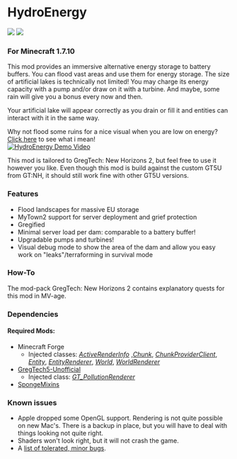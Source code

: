 # HydroEnergy

[![](https://jitpack.io/v/SinTh0r4s/HydroEnergy.svg)](https://jitpack.io/#SinTh0r4s/HydroEnergy)
[![](https://github.com/SinTh0r4s/HydroEnergy/actions/workflows/gradle.yml/badge.svg)](https://github.com/SinTh0r4s/HydroEnergy/actions/workflows/gradle.yml)

### For Minecraft 1.7.10

This mod provides an immersive alternative energy storage to battery buffers. You can flood vast areas and use them for energy storage. The size of artificial lakes is technically not limited! You may charge its energy capacity with a pump and/or draw on it with a turbine. And maybe, some rain will give you a bonus every now and then.

Your artificial lake will appear correctly as you drain or fill it and entities can interact with it in the same way.

Why not flood some ruins for a nice visual when you are low on energy? [Click here](https://www.youtube.com/watch?v=0zPsRyaXN_w) to see what i mean! \
[![HydroEnergy Demo Video](https://i.ibb.co/pZJgFFP/fake-video2.png)](https://www.youtube.com/watch?v=0zPsRyaXN_w)

This mod is tailored to GregTech: New Horizons 2, but feel free to use it however you like. Even though this mod is build against the custom GT5U from GT:NH, it should still work fine with other GT5U versions.

### Features
- Flood landscapes for massive EU storage
- MyTown2 support for server deployment and grief protection
- Gregified
- Minimal server load per dam: comparable to a battery buffer!
- Upgradable pumps and turbines!
- Visual debug mode to show the area of the dam and allow you easy work on "leaks"/terraforming in survival mode

### How-To

The mod-pack GregTech: New Horizons 2 contains explanatory quests for this mod in MV-age.

### Dependencies

#### Required Mods:

 - Minecraft Forge
    - Injected classes: [_ActiveRenderInfo_](https://github.com/SinTh0r4s/HydroEnergy/blob/master/src/main/java/com/sinthoras/hydroenergy/mixins/minecraft/ActiveRenderInfoMixin.java) ,[_Chunk_](https://github.com/SinTh0r4s/HydroEnergy/blob/master/src/main/java/com/sinthoras/hydroenergy/mixins/minecraft/ChunkMixin.java), [_ChunkProviderClient_](https://github.com/SinTh0r4s/HydroEnergy/blob/master/src/main/java/com/sinthoras/hydroenergy/mixins/minecraft/ChunkProviderClientMixin.java), [_Entity_](https://github.com/SinTh0r4s/HydroEnergy/blob/master/src/main/java/com/sinthoras/hydroenergy/mixins/minecraft/EntityMixin.java), [_EntityRenderer_](https://github.com/SinTh0r4s/HydroEnergy/blob/master/src/main/java/com/sinthoras/hydroenergy/mixins/minecraft/EntityRendererMixin.java), [_World_](https://github.com/SinTh0r4s/HydroEnergy/blob/master/src/main/java/com/sinthoras/hydroenergy/mixins/minecraft/WorldMixin.java), [_WorldRenderer_](https://github.com/SinTh0r4s/HydroEnergy/blob/master/src/main/java/com/sinthoras/hydroenergy/mixins/minecraft/WorldRendererMixin.java)
 - [GregTech5-Unofficial](https://github.com/GTNewHorizons/GT5-Unofficial)
    - Injected class: [_GT_PollutionRenderer_](https://github.com/SinTh0r4s/HydroEnergy/blob/master/src/main/java/com/sinthoras/hydroenergy/mixins/gregtech/GT_PollutionRendererMixin.java)
 - [SpongeMixins](https://github.com/GTNewHorizons/SpongeMixins)

### Known issues
 - Apple dropped some OpenGL support. Rendering is not quite possible on new Mac's. There is a backup in place, but you will have to deal with things looking not quite right.
 - Shaders won't look right, but it will not crash the game.
 - A [list of tolerated, minor bugs](https://github.com/SinTh0r4s/HydroEnergy/issues/16).
